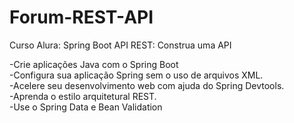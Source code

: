 # Forum-REST-API

Curso Alura:   Spring Boot API REST: Construa uma API

-Crie aplicações Java com o Spring Boot                                                                                                                                   
-Configura sua aplicação Spring sem o uso de arquivos XML.                                                                                                            
-Acelere seu desenvolvimento web com ajuda do Spring Devtools.                                                                                                            
-Aprenda o estilo arquitetural REST.                                                                                                                                  
-Use o Spring Data e Bean Validation

